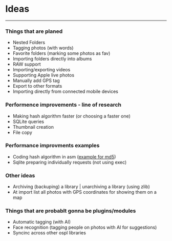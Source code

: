 # Ideas
---------------------------------------------------
### Things that are planed
- Nested Folders
- Tagging photos (with words)
- Favorite folders (marking some photos as fav)
- Importing folders directly into albums
- RAW support
- Importing/exporting videos
- Supporting Apple live photos
- Manually add GPS tag
- Export to other formats
- Importing directly from connected mobile devices

### Performence improvements - line of research
- Making hash algorithm faster (or choosing a faster one)
- SQLite queries
- Thumbnail creation
- File copy

### Performance improvments examples
- Coding hash algorithm in asm ([example for md5](https://www.nayuki.io/page/fast-md5-hash-implementation-in-x86-assembly))
- Sqlite preparing individually requests (not using exec)

### Other ideas
- Archiving (backuping) a library | unarchiving a library (using zlib)
- At import list all photos with GPS coordinates for showing them on a map

### Things that are probablt gonna be plugins/modules
- Automatic tagging (with AI)
- Face recognition (tagging people on photos with AI for suggestions)
- Syncinc across other ospl libraries
